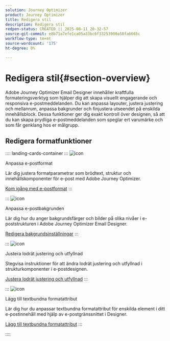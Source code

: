 ```yaml
---
solution: Journey Optimizer
product: Journey Optimizer
title: Redigera stil
description: Redigera stil
redpen-status: CREATED_||_2025-08-11_20-32-57
source-git-commit: e8b71a7efe1ca05a33bc6f33253900a58fa6665c
workflow-type: tm+mt
source-wordcount: '175'
ht-degree: 0%

---
```



# Redigera stil{#section-overview}

Adobe Journey Optimizer Email Designer innehåller kraftfulla formateringsverktyg som hjälper dig att skapa visuellt engagerande och responsiva e-postmeddelanden. Du kan anpassa layouter, justera justering och mellanrum, anpassa bakgrunder och finjustera utseendet på enskilda innehållsblock. Dessa funktioner ger dig exakt kontroll över designen, så att du kan skapa prydliga e-postmeddelanden som speglar ert varumärke och som får genklang hos er målgrupp.

## Redigera formatfunktioner

:::: landing-cards-container
:::
![icon](https://cdn.experienceleague.adobe.com/icons/circle-play.svg?lang=sv-SE)

Anpassa e-postformat

Lär dig justera formatparametrar som brödtext, struktur och innehållskomponenter för e-post med Adobe Journey Optimizer.

[Kom igång med e-postformat](../using/email/get-started-email-style.md)
:::

:::
![icon](https://cdn.experienceleague.adobe.com/icons/bullseye.svg?lang=sv-SE)

Anpassa e-postbakgrunden

Lär dig hur du anger bakgrundsfärger och bilder på olika nivåer i e-poststrukturen i Adobe Journey Optimizer Email Designer.

[Redigera bakgrundsinställningar](../using/email/backgrounds.md)
:::

:::
![icon](https://cdn.experienceleague.adobe.com/icons/list-check.svg?lang=sv-SE)

Justera lodrät justering och utfyllnad

Stegvisa instruktioner för att ändra lodrät justering och utfyllnad i strukturkomponenter i e-postdesignen.

[Justera lodrät justering och utfyllnad](../using/email/alignment-and-padding.md)
:::

:::
![icon](https://cdn.experienceleague.adobe.com/icons/code-branch.svg?lang=sv-SE)

Lägg till textbundna formatattribut

Lär dig hur du anpassar textbundna formatattribut för enskilda element i ditt e-postinnehåll med hjälp av e-postgränssnittet i Designer.

[Lägg till textbundna formatattribut](../using/email/inline-styling.md)
:::

::::
